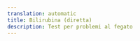 ```yaml
---
translation: automatic
title: Bilirubina (diretta)
description: Test per problemi al fegato
---
```

